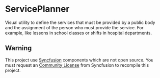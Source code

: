 # ServicePlanner

Visual utility to define the services that must be provided by a public body and the assignment of the person who must provide the service.
For example, like lessons in school classes or shifts in hospital departments.

## Warning

This project use [Syncfusion](https://www.syncfusion.com/) components which are not open source.
You must request an [Community License](https://www.syncfusion.com/sales/communitylicense) from Syncfusion to recompile this project.
